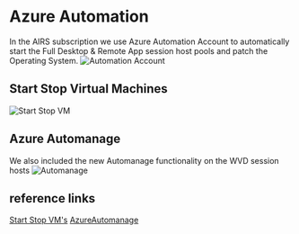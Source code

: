 
# Azure Automation

In the AIRS subscription we use Azure Automation Account to automatically start the Full Desktop & Remote App session host pools and patch the Operating System.
![Automation Account](https://chlams.blob.core.windows.net/public/reddogproductions/pics/automation/automation.png)

## Start Stop Virtual Machines

![Start Stop VM](https://chlams.blob.core.windows.net/public/reddogproductions/pics/automation/startstop.png)

## Azure Automanage

We also included the new Automanage functionality on the WVD session hosts
![Automanage](https://chlams.blob.core.windows.net/public/reddogproductions/pics/automation/automanage.png)

## reference links

[Start Stop VM's](<https://docs.microsoft.com/en-us/azure/automation/automation-solution-vm-management>)
[AzureAutomanage](<https://docs.microsoft.com/en-us/azure/automanage/automanage-virtual-machines>)

